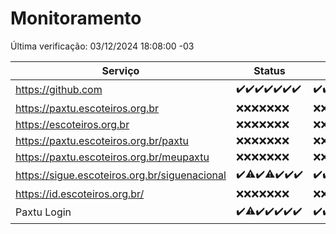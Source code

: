 # Monitoramento

Última verificação: 03/12/2024 18:08:00 -03

|Serviço|Status|Últimas 24h|
|---|---|---|
|https://github.com|<span title="2024-11-26: OK=23">✔️</span><span title="2024-11-27: OK=23">✔️</span><span title="2024-11-28: OK=23">✔️</span><span title="2024-11-29: OK=23">✔️</span><span title="2024-11-30: OK=23">✔️</span><span title="2024-12-01: OK=23">✔️</span><span title="2024-12-02: OK=20">✔️</span>|<span title="02/12/2024 18:08:00 -03 : 200">✔️</span><span title="02/12/2024 19:08:00 -03 : 200">✔️</span><span title="02/12/2024 20:10:00 -03 : 200">✔️</span><span title="02/12/2024 21:44:00 -03 : 200">✔️</span><span title="02/12/2024 23:21:00 -03 : 200">✔️</span><span title="03/12/2024 00:29:00 -03 : 200">✔️</span><span title="03/12/2024 01:11:00 -03 : 200">✔️</span><span title="03/12/2024 02:09:00 -03 : 200">✔️</span><span title="03/12/2024 03:13:00 -03 : 200">✔️</span><span title="03/12/2024 04:09:00 -03 : 200">✔️</span><span title="03/12/2024 05:12:00 -03 : 200">✔️</span><span title="03/12/2024 06:09:00 -03 : 200">✔️</span><span title="03/12/2024 07:10:00 -03 : 200">✔️</span><span title="03/12/2024 08:07:00 -03 : 200">✔️</span><span title="03/12/2024 09:16:00 -03 : 200">✔️</span><span title="03/12/2024 10:20:00 -03 : 200">✔️</span><span title="03/12/2024 11:08:00 -03 : 200">✔️</span><span title="03/12/2024 12:09:00 -03 : 200">✔️</span><span title="03/12/2024 13:10:00 -03 : 200">✔️</span><span title="03/12/2024 14:08:00 -03 : 200">✔️</span><span title="03/12/2024 15:10:00 -03 : 200">✔️</span><span title="03/12/2024 16:07:00 -03 : 200">✔️</span><span title="03/12/2024 17:10:00 -03 : 200">✔️</span><span title="03/12/2024 18:08:00 -03 : 200">✔️</span>|
|https://paxtu.escoteiros.org.br|<span title="2024-11-26: Falhas=23">❌</span><span title="2024-11-27: Falhas=23">❌</span><span title="2024-11-28: Falhas=23">❌</span><span title="2024-11-29: Falhas=23">❌</span><span title="2024-11-30: Falhas=23">❌</span><span title="2024-12-01: Falhas=23">❌</span><span title="2024-12-02: Falhas=20">❌</span>|<span title="02/12/2024 18:08:00 -03 : 403">❌</span><span title="02/12/2024 19:08:00 -03 : 403">❌</span><span title="02/12/2024 20:10:00 -03 : 403">❌</span><span title="02/12/2024 21:44:00 -03 : 403">❌</span><span title="02/12/2024 23:21:00 -03 : 403">❌</span><span title="03/12/2024 00:29:00 -03 : 403">❌</span><span title="03/12/2024 01:11:00 -03 : 403">❌</span><span title="03/12/2024 02:09:00 -03 : 403">❌</span><span title="03/12/2024 03:13:00 -03 : 403">❌</span><span title="03/12/2024 04:09:00 -03 : 403">❌</span><span title="03/12/2024 05:12:00 -03 : 403">❌</span><span title="03/12/2024 06:09:00 -03 : 403">❌</span><span title="03/12/2024 07:10:00 -03 : 403">❌</span><span title="03/12/2024 08:07:00 -03 : 403">❌</span><span title="03/12/2024 09:16:00 -03 : 403">❌</span><span title="03/12/2024 10:20:00 -03 : 403">❌</span><span title="03/12/2024 11:08:00 -03 : 403">❌</span><span title="03/12/2024 12:09:00 -03 : 403">❌</span><span title="03/12/2024 13:10:00 -03 : 403">❌</span><span title="03/12/2024 14:08:00 -03 : 403">❌</span><span title="03/12/2024 15:10:00 -03 : 403">❌</span><span title="03/12/2024 16:07:00 -03 : 403">❌</span><span title="03/12/2024 17:10:00 -03 : 403">❌</span><span title="03/12/2024 18:08:00 -03 : 403">❌</span>|
|https://escoteiros.org.br|<span title="2024-11-26: Falhas=23">❌</span><span title="2024-11-27: Falhas=23">❌</span><span title="2024-11-28: Falhas=23">❌</span><span title="2024-11-29: Falhas=23">❌</span><span title="2024-11-30: Falhas=23">❌</span><span title="2024-12-01: Falhas=23">❌</span><span title="2024-12-02: Falhas=20">❌</span>|<span title="02/12/2024 18:08:00 -03 : 403">❌</span><span title="02/12/2024 19:08:00 -03 : 403">❌</span><span title="02/12/2024 20:10:00 -03 : 403">❌</span><span title="02/12/2024 21:44:00 -03 : 403">❌</span><span title="02/12/2024 23:21:00 -03 : 403">❌</span><span title="03/12/2024 00:29:00 -03 : 403">❌</span><span title="03/12/2024 01:11:00 -03 : 403">❌</span><span title="03/12/2024 02:09:00 -03 : 403">❌</span><span title="03/12/2024 03:13:00 -03 : 403">❌</span><span title="03/12/2024 04:09:00 -03 : 403">❌</span><span title="03/12/2024 05:12:00 -03 : 403">❌</span><span title="03/12/2024 06:09:00 -03 : 403">❌</span><span title="03/12/2024 07:10:00 -03 : 403">❌</span><span title="03/12/2024 08:07:00 -03 : 403">❌</span><span title="03/12/2024 09:16:00 -03 : 403">❌</span><span title="03/12/2024 10:20:00 -03 : 403">❌</span><span title="03/12/2024 11:08:00 -03 : 403">❌</span><span title="03/12/2024 12:09:00 -03 : 403">❌</span><span title="03/12/2024 13:10:00 -03 : 403">❌</span><span title="03/12/2024 14:08:00 -03 : 403">❌</span><span title="03/12/2024 15:10:00 -03 : 403">❌</span><span title="03/12/2024 16:07:00 -03 : 403">❌</span><span title="03/12/2024 17:10:00 -03 : 403">❌</span><span title="03/12/2024 18:08:00 -03 : 403">❌</span>|
|https://paxtu.escoteiros.org.br/paxtu|<span title="2024-11-26: Falhas=23">❌</span><span title="2024-11-27: Falhas=23">❌</span><span title="2024-11-28: Falhas=23">❌</span><span title="2024-11-29: Falhas=23">❌</span><span title="2024-11-30: Falhas=23">❌</span><span title="2024-12-01: Falhas=23">❌</span><span title="2024-12-02: Falhas=20">❌</span>|<span title="02/12/2024 18:08:00 -03 : 403">❌</span><span title="02/12/2024 19:08:00 -03 : 403">❌</span><span title="02/12/2024 20:10:00 -03 : 403">❌</span><span title="02/12/2024 21:44:00 -03 : 403">❌</span><span title="02/12/2024 23:21:00 -03 : 403">❌</span><span title="03/12/2024 00:29:00 -03 : 403">❌</span><span title="03/12/2024 01:11:00 -03 : 403">❌</span><span title="03/12/2024 02:09:00 -03 : 403">❌</span><span title="03/12/2024 03:13:00 -03 : 403">❌</span><span title="03/12/2024 04:09:00 -03 : 403">❌</span><span title="03/12/2024 05:12:00 -03 : 403">❌</span><span title="03/12/2024 06:09:00 -03 : 403">❌</span><span title="03/12/2024 07:10:00 -03 : 403">❌</span><span title="03/12/2024 08:07:00 -03 : 403">❌</span><span title="03/12/2024 09:16:00 -03 : 403">❌</span><span title="03/12/2024 10:20:00 -03 : 403">❌</span><span title="03/12/2024 11:08:00 -03 : 403">❌</span><span title="03/12/2024 12:09:00 -03 : 403">❌</span><span title="03/12/2024 13:10:00 -03 : 403">❌</span><span title="03/12/2024 14:08:00 -03 : 403">❌</span><span title="03/12/2024 15:10:00 -03 : 403">❌</span><span title="03/12/2024 16:07:00 -03 : 403">❌</span><span title="03/12/2024 17:10:00 -03 : 403">❌</span><span title="03/12/2024 18:08:00 -03 : 403">❌</span>|
|https://paxtu.escoteiros.org.br/meupaxtu|<span title="2024-11-26: Falhas=23">❌</span><span title="2024-11-27: Falhas=23">❌</span><span title="2024-11-28: Falhas=23">❌</span><span title="2024-11-29: Falhas=23">❌</span><span title="2024-11-30: Falhas=23">❌</span><span title="2024-12-01: Falhas=23">❌</span><span title="2024-12-02: Falhas=20">❌</span>|<span title="02/12/2024 18:08:00 -03 : 403">❌</span><span title="02/12/2024 19:08:00 -03 : 403">❌</span><span title="02/12/2024 20:10:00 -03 : 403">❌</span><span title="02/12/2024 21:44:00 -03 : 403">❌</span><span title="02/12/2024 23:21:00 -03 : 403">❌</span><span title="03/12/2024 00:29:00 -03 : 403">❌</span><span title="03/12/2024 01:11:00 -03 : 403">❌</span><span title="03/12/2024 02:09:00 -03 : 403">❌</span><span title="03/12/2024 03:13:00 -03 : 403">❌</span><span title="03/12/2024 04:09:00 -03 : 403">❌</span><span title="03/12/2024 05:12:00 -03 : 403">❌</span><span title="03/12/2024 06:09:00 -03 : 403">❌</span><span title="03/12/2024 07:10:00 -03 : 403">❌</span><span title="03/12/2024 08:07:00 -03 : 403">❌</span><span title="03/12/2024 09:16:00 -03 : 403">❌</span><span title="03/12/2024 10:20:00 -03 : 403">❌</span><span title="03/12/2024 11:08:00 -03 : 403">❌</span><span title="03/12/2024 12:09:00 -03 : 403">❌</span><span title="03/12/2024 13:10:00 -03 : 403">❌</span><span title="03/12/2024 14:08:00 -03 : 403">❌</span><span title="03/12/2024 15:10:00 -03 : 403">❌</span><span title="03/12/2024 16:07:00 -03 : 403">❌</span><span title="03/12/2024 17:10:00 -03 : 403">❌</span><span title="03/12/2024 18:08:00 -03 : 403">❌</span>|
|https://sigue.escoteiros.org.br/siguenacional|<span title="2024-11-26: OK=23">✔️</span><span title="2024-11-27: OK=22, Falhas=1">⚠️</span><span title="2024-11-28: OK=23">✔️</span><span title="2024-11-29: OK=22, Falhas=1">⚠️</span><span title="2024-11-30: OK=23">✔️</span><span title="2024-12-01: OK=23">✔️</span><span title="2024-12-02: OK=20">✔️</span>|<span title="02/12/2024 18:08:00 -03 : 200">✔️</span><span title="02/12/2024 19:08:00 -03 : 200">✔️</span><span title="02/12/2024 20:10:00 -03 : 200">✔️</span><span title="02/12/2024 21:44:00 -03 : 200">✔️</span><span title="02/12/2024 23:21:00 -03 : 200">✔️</span><span title="03/12/2024 00:29:00 -03 : 200">✔️</span><span title="03/12/2024 01:11:00 -03 : 200">✔️</span><span title="03/12/2024 02:09:00 -03 : 200">✔️</span><span title="03/12/2024 03:13:00 -03 : 200">✔️</span><span title="03/12/2024 04:09:00 -03 : 200">✔️</span><span title="03/12/2024 05:12:00 -03 : 200">✔️</span><span title="03/12/2024 06:09:00 -03 : 200">✔️</span><span title="03/12/2024 07:10:00 -03 : 200">✔️</span><span title="03/12/2024 08:07:00 -03 : 200">✔️</span><span title="03/12/2024 09:16:00 -03 : 200">✔️</span><span title="03/12/2024 10:20:00 -03 : 200">✔️</span><span title="03/12/2024 11:08:00 -03 : 200">✔️</span><span title="03/12/2024 12:09:00 -03 : 200">✔️</span><span title="03/12/2024 13:10:00 -03 : 200">✔️</span><span title="03/12/2024 14:08:00 -03 : 200">✔️</span><span title="03/12/2024 15:10:00 -03 : 200">✔️</span><span title="03/12/2024 16:07:00 -03 : 200">✔️</span><span title="03/12/2024 17:10:00 -03 : 200">✔️</span><span title="03/12/2024 18:08:00 -03 : 200">✔️</span>|
|https://id.escoteiros.org.br/|<span title="2024-11-26: Falhas=23">❌</span><span title="2024-11-27: Falhas=23">❌</span><span title="2024-11-28: Falhas=23">❌</span><span title="2024-11-29: Falhas=23">❌</span><span title="2024-11-30: Falhas=23">❌</span><span title="2024-12-01: Falhas=23">❌</span><span title="2024-12-02: Falhas=20">❌</span>|<span title="02/12/2024 18:08:00 -03 : 403">❌</span><span title="02/12/2024 19:08:00 -03 : 403">❌</span><span title="02/12/2024 20:10:00 -03 : 403">❌</span><span title="02/12/2024 21:44:00 -03 : 403">❌</span><span title="02/12/2024 23:21:00 -03 : 403">❌</span><span title="03/12/2024 00:29:00 -03 : 403">❌</span><span title="03/12/2024 01:11:00 -03 : 403">❌</span><span title="03/12/2024 02:09:00 -03 : 403">❌</span><span title="03/12/2024 03:13:00 -03 : 403">❌</span><span title="03/12/2024 04:09:00 -03 : 403">❌</span><span title="03/12/2024 05:12:00 -03 : 403">❌</span><span title="03/12/2024 06:09:00 -03 : 403">❌</span><span title="03/12/2024 07:10:00 -03 : 403">❌</span><span title="03/12/2024 08:07:00 -03 : 403">❌</span><span title="03/12/2024 09:16:00 -03 : 403">❌</span><span title="03/12/2024 10:20:00 -03 : 403">❌</span><span title="03/12/2024 11:08:00 -03 : 403">❌</span><span title="03/12/2024 12:09:00 -03 : 403">❌</span><span title="03/12/2024 13:10:00 -03 : 403">❌</span><span title="03/12/2024 14:08:00 -03 : 403">❌</span><span title="03/12/2024 15:10:00 -03 : 403">❌</span><span title="03/12/2024 16:07:00 -03 : 403">❌</span><span title="03/12/2024 17:10:00 -03 : 403">❌</span><span title="03/12/2024 18:08:00 -03 : 403">❌</span>|
|Paxtu Login|<span title="2024-11-26: OK=23">✔️</span><span title="2024-11-27: OK=22, Falhas=1">⚠️</span><span title="2024-11-28: OK=23">✔️</span><span title="2024-11-29: OK=23">✔️</span><span title="2024-11-30: OK=23">✔️</span><span title="2024-12-01: OK=23">✔️</span><span title="2024-12-02: OK=20">✔️</span>|<span title="02/12/2024 18:08:00 -03 : 200">✔️</span><span title="02/12/2024 19:08:00 -03 : 200">✔️</span><span title="02/12/2024 20:10:00 -03 : 200">✔️</span><span title="02/12/2024 21:44:00 -03 : 200">✔️</span><span title="02/12/2024 23:21:00 -03 : 200">✔️</span><span title="03/12/2024 00:29:00 -03 : 200">✔️</span><span title="03/12/2024 01:11:00 -03 : 200">✔️</span><span title="03/12/2024 02:09:00 -03 : 200">✔️</span><span title="03/12/2024 03:13:00 -03 : 200">✔️</span><span title="03/12/2024 04:09:00 -03 : 200">✔️</span><span title="03/12/2024 05:12:00 -03 : 200">✔️</span><span title="03/12/2024 06:09:00 -03 : 200">✔️</span><span title="03/12/2024 07:10:00 -03 : 200">✔️</span><span title="03/12/2024 08:07:00 -03 : 200">✔️</span><span title="03/12/2024 09:16:00 -03 : 200">✔️</span><span title="03/12/2024 10:20:00 -03 : 200">✔️</span><span title="03/12/2024 11:08:00 -03 : 200">✔️</span><span title="03/12/2024 12:09:00 -03 : 200">✔️</span><span title="03/12/2024 13:10:00 -03 : 200">✔️</span><span title="03/12/2024 14:08:00 -03 : 200">✔️</span><span title="03/12/2024 15:10:00 -03 : 200">✔️</span><span title="03/12/2024 16:07:00 -03 : 200">✔️</span><span title="03/12/2024 17:10:00 -03 : 200">✔️</span><span title="03/12/2024 18:08:00 -03 : 200">✔️</span>|
